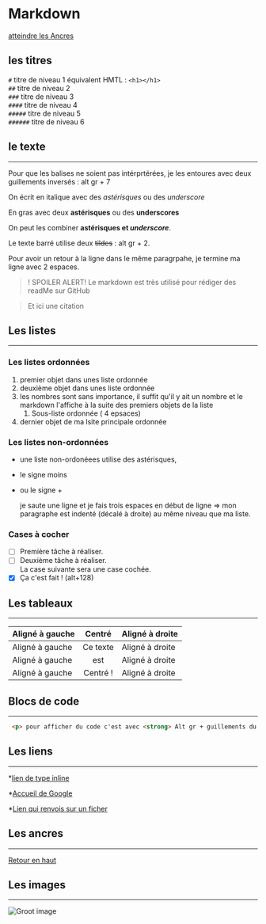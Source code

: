 Markdown
========

<a id="top">

[atteindre les Ancres](#ancres)

## les titres

`#` titre de niveau 1 équivalent HMTL : `<h1></h1>`  
`##` titre de niveau 2  
`###` titre de niveau 3  
`####` titre de niveau 4  
`#####` titre de niveau 5  
`######` titre de niveau 6  

## le texte 
-----------

Pour que les balises ne soient pas intérprtérées, je les entoures avec deux guillements inversés : alt gr + 7  

On écrit en italique avec des *astérisques* ou des _underscore_ 

En gras avec deux **astérisques** ou des __underscores__

On peut les combiner **astérisques et _underscore_**.

Le texte barré utilise deux ~~tildes~~ : alt gr + 2.

Pour avoir un retour à la ligne dans le même paragrpahe, je termine ma ligne avec 2 espaces.

>! SPOILER ALERT! Le markdown est très utilisé pour rédiger des readMe sur GitHub

> Et ici une citation  

## Les listes
-------------

### Les listes ordonnées
1. premier objet dans unes liste ordonnée
2. deuxième objet dans unes liste ordonnée
18. les nombres sont sans importance, il suffit qu'il y ait un nombre et le markdown l'affiche à la suite des premiers objets de la liste
    1. Sous-liste ordonnée ( 4 epsaces)
4. dernier objet de ma lsite principale ordonnée  

### Les listes non-ordonnées
* une liste non-ordonéees utilise des astérisques,
- le signe moins
+ ou le signe +

    je saute une ligne et je fais trois espaces en début de ligne => mon paragraphe est indenté (décalé à droite) au même niveau que ma liste.

### Cases à cocher
-[ ] Première tâche à réaliser.  
-[ ] Deuxième tâche à réaliser.  
La case suivante sera une case cochée.
- [x] Ça c'est fait ! (alt+128)

## Les tableaux
---------------

| Aligné à gauche | Centré       | Aligné à droite|
|:--------------- |:------------:|----------------|
| Aligné à gauche | Ce texte     | Aligné à droite|
| Aligné à gauche | est          | Aligné à droite|
| Aligné à gauche | Centré !     | Aligné à droite|

## Blocs de code
----------------

```html
 <p> pour afficher du code c'est avec <strong> Alt gr + guillements du 7<strong>, il en faut 3</p> 
 ```

## Les liens
------------

*[lien de type inline](http://docs.framasoft.org/fr/grav/markdown.html)

*[Accueil de Google](http://google.com/)

*[Lien qui renvois sur un ficher](http://github.com/Soniab78/pendu_python/edit/sonia/README.md)

## Les ancres
-------------

<a id="ancres">

[Retour en haut](#top)

## Les images
-------------

![Groot image](https://media.giphy.com/media/R97jJCEGEmh0I/giphy.gif)